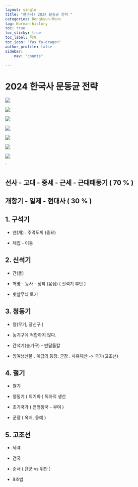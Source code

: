 ```yaml
---
layout: single
title: "한국사) 2024 문동균 전략 "
categories: Dongkyun-Moon
tag: Korean-history
toc: true
toc_sticky: true
toc_label: 목차
toc_icon: "fas fa-dragon"
author_profile: false
sidebar:
    nav: "counts"

---
```


# 2024 한국사 문동균 전략

![]({{site.url}}/images/2023-07-13-19/2023-07-13-22-29-38-image.png)

![]({{site.url}}/images/2023-07-13-19/2023-07-13-22-30-10-image.png)

![]({{site.url}}/images/2023-07-13-19/2023-07-13-22-32-10-image.png)

![]({{site.url}}/images/2023-07-13-19/2023-07-13-22-32-26-image.png)

![]({{site.url}}/images/2023-07-13-19/2023-07-13-22-33-31-image.png)

![]({{site.url}}/images/2023-07-13-19/2023-07-13-22-34-42-image.png)

![]({{site.url}}/images/2023-07-13-19/2023-07-13-22-04-16-image.png)

`

## 선사 - 고대 - 중세 - 근세 - 근대태동기 ( 70 % )

## 개항기 - 일제 - 현대사 ( 30 % )

## 1. 구석기

- 뗀(개) . 주먹도끼 (중요)

- 채집 - 이동

## 2. 신석기

- 간(돌)

- 혁명 - 농사 - 정착 (움집) ( 신석기 후반 )

- 빗살무늬 토기

## 3. 청동기

- 청(무기, 장신구 )

- 농기구에 적합하지 않다.

- 간석기(농기구) - 반달돌칼

- 잉여생산물 . 계급의 등장. 군장 . 사유재산 -> 국가(고조선)

## 4. 철기

- 철기 

- 청동기 ( 의기화 ) 독자적 생산

- 초기국가 ( 연맹왕국 - 부여 )

- 군장 ( 옥저, 동예 )

## 5. 고조선

- 세력

- 건국

- 순서 ( 단군 vs 위만 )

- 8조법
